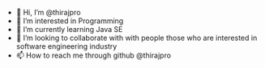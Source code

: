 - 👋 Hi, I’m @thirajpro
- 👀 I’m interested in Programming
- 🌱 I’m currently learning Java SE
- 💞️ I’m looking to collaborate with with people those who are interested in software engineering industry
- 📫 How to reach me through github @thirajpro

<!---
thirajpro/thirajpro is a ✨ special ✨ repository because its `README.md` (this file) appears on your GitHub profile.
You can click the Preview link to take a look at your changes.
--->

